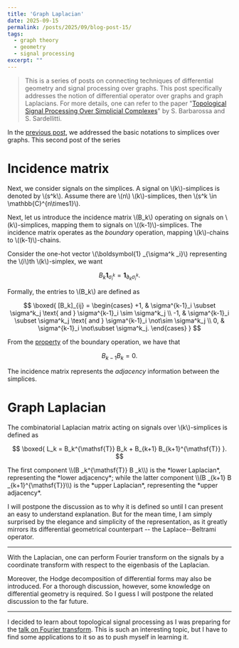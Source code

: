 ```yaml
---
title: 'Graph Laplacian'
date: 2025-09-15
permalink: /posts/2025/09/blog-post-15/
tags:
  - graph theory
  - geometry
  - signal processing
excerpt: ""
---
```


> This is a series of posts on connecting techniques of differential geometry and signal processing over graphs. This post specifically addresses the notion of differential operator over graphs and graph Laplacians. For more details, one can refer to the paper "[Topological Signal Processing Over Simplicial Complexes](https://ieeexplore.ieee.org/document/9044758)" by S. Barbarossa and S. Sardellitti.

In the [previous post](/posts/2025/09/blog-post-14/), we addressed the basic notations to simplices over graphs.
This second post of the series

# Incidence matrix
Next, we consider signals on the simplices. A signal on \\(k\\)-simplices is denoted by \\(s^k\\). Assume there are \\(n\\) \\(k\\)-simplices, then \\(s^k \in \mathbb{C}^{n\times1}\\).

Next, let us introduce the incidence matrix \\(B_k\\) operating on signals on \\(k\\)-simplices, mapping them to signals on \\((k-1)\\)-simplices. The incidence matrix operates as the *boundary* operation, mapping \\(k\\)-chains to \\((k-1)\\)-chains.

Consider the one-hot vector \\(\boldsymbol{1} _{\sigma^k _i}\\) representing the \\(i\\)th \\(k\\)-simplex, we want
<p>

$$
B_k \boldsymbol{1}_{\sigma^k_i} = \boldsymbol{1}_{\partial_k\sigma^k_i}.
$$
</p>

Formally, the entries to \\(B_k\\) are defined as
<p>

$$
\boxed{
    [B_k]_{ij} = \begin{cases}
        +1, & \sigma^{k-1}_i \subset \sigma^k_j \text{ and } \sigma^{k-1}_i \sim \sigma^k_j \\
        -1, & \sigma^{k-1}_i \subset \sigma^k_j \text{ and } \sigma^{k-1}_i \not\sim \sigma^k_j \\
        0, & \sigma^{k-1}_i \not\subset \sigma^k_j.
    \end{cases}
}
$$
</p>

From the [property](/posts/2025/09/blog-post-14/) of the boundary operation, we have that
<p>

$$
B_{k-1} B_{k} = 0.
$$
</p>

The incidence matrix represents the *adjacency* information between the simplices.

# Graph Laplacian
The combinatorial Laplacian matrix acting on signals over \\(k\\)-simplices is defined as
<p>

$$
\boxed{
    L_k = B_k^{\mathsf{T}} B_k + B_{k+1} B_{k+1}^{\mathsf{T}}
}.
$$
</p>
The first component \\(B _k^{\mathsf{T}} B _k\\) is the *lower Laplacian*, representing the *lower adjacency*; while the latter component \\(B _{k+1} B _{k+1}^{\mathsf{T}}\\) is the *upper Laplacian*, representing the *upper adjacency*.

I will postpone the discussion as to why it is defined so until I can present an easy to understand explanation. But for the mean time, I am simply surprised by the elegance and simplicity of the representation, as it greatly mirrors its differential geometrical counterpart -- the Laplace--Beltrami operator.

---
With the Laplacian, one can perform Fourier transform on the signals by a coordinate transform with respect to the eigenbasis of the Laplacian.

Moreover, the Hodge decomposition of differential forms may also be introduced. For a thorough discussion, however, some knowledge on differential geometry is required. So I guess I will postpone the related discussion to the far future.

---
I decided to learn about topological signal processing as I was preparing for the [talk on Fourier transform](https://wenperng.github.io/talks/2025-05-15-talk). This is such an interesting topic, but I have to find some applications to it so as to push myself in learning it.